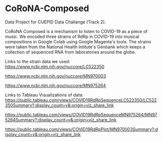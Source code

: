 # CoRoNA-Composed
Data Project for CUEPID Data Challange (Track 2).

CoRoNA Composed is a mechanism to listen to COVID-19 as a piece of music. We encoded three strains of RdRp in COVID-19 into musical compositions in Google Colab using Google Magenta's tools. The strains were taken from the National Health Intitute's Genbank which keeps a collection of sequenced RNA from laboratories around the globe.

Links to the strain data we used:
https://www.ncbi.nlm.nih.gov/nuccore/LC522350

https://www.ncbi.nlm.nih.gov/nuccore/MN970003

https://www.ncbi.nlm.nih.gov/nuccore/MN975264


Links to Tableau Visualizations of data:
https://public.tableau.com/views/COVID19RdRpSequenceLC522350/LC522350Summary?:display_count=y&:origin=viz_share_link

https://public.tableau.com/views/COVID19RdRpSequenceMN975264/MN975264Summary?:display_count=y&:origin=viz_share_link

https://public.tableau.com/views/COVID19RdRpPlot/MN970003Summary?:display_count=y&:origin=viz_share_link
